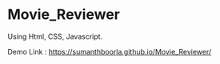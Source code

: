 # Movie_Reviewer


Using Html, CSS, Javascript.

Demo Link :  https://sumanthboorla.github.io/Movie_Reviewer/
